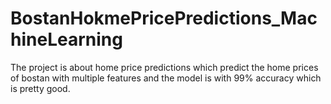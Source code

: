 # BostanHokmePricePredictions_MachineLearning
The project is about home price predictions which predict the home prices of bostan with multiple features and the model is with 99% accuracy which is pretty good.
